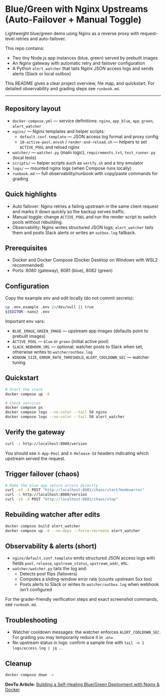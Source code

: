 # Blue/Green with Nginx Upstreams (Auto-Failover + Manual Toggle)

Lightweight blue/green demo using Nginx as a reverse proxy with request-level retries and auto-failover.

This repo contains:

- Two tiny Node.js app instances (blue, green) served by prebuilt images
- An Nginx gateway with automatic retry and failover configuration
- A Python `alert_watcher` that tails Nginx JSON access logs and sends alerts (Slack or local outbox)

This README gives a clear project overview, file map, and quickstart. For detailed observability and grading steps see `runbook.md`.

---

## Repository layout

- `docker-compose.yml` — service definitions: `nginx`, `app_blue`, `app_green`, `alert_watcher`
- `nginx/` — Nginx templates and helper scripts:
  - `default.conf.template` — JSON access log format and proxy config
  - `10-active-pool.envsh` / `render-and-reload.sh` — helpers to set `ACTIVE_POOL` and reload nginx
- `watcher/` — `watcher.py` (main logic), `requirements.txt`, `test_runner.py` (local tests)
- `scripts/` — helper scripts such as `verify.sh` and a tiny emulator
- `logs/` — mounted nginx logs (when Compose runs locally)
- `runbook.md` — full observability/runbook with copy/paste commands for grading

## Quick highlights

- Auto failover: Nginx retries a failing upstream in the same client request and marks it down quickly so the backup serves traffic.
- Manual toggle: change `ACTIVE_POOL` and run the render script to switch pools without rebuilding.
- Observability: Nginx writes structured JSON logs; `alert_watcher` tails them and posts Slack alerts or writes an `outbox.log` fallback.

## Prerequisites

- Docker and Docker Compose (Docker Desktop on Windows with WSL2 recommended)
- Ports: 8080 (gateway), 8081 (blue), 8082 (green)

## Configuration

Copy the example env and edit locally (do not commit secrets):

```bash
cp .env.example .env 2>/dev/null || true
${EDITOR:-nano} .env
```

Important env vars:

- `BLUE_IMAGE`, `GREEN_IMAGE` — upstream app images (defaults point to prebuilt images)
- `ACTIVE_POOL` — `blue` or `green` (initial active pool)
- `SLACK_WEBHOOK_URL` — optional; watcher posts to Slack when set, otherwise writes to `watcher/outbox.log`
- `WINDOW_SIZE`, `ERROR_RATE_THRESHOLD`, `ALERT_COOLDOWN_SEC` — watcher tuning

## Quickstart

```bash
# Start the stack
docker compose up -d

# Check services
docker compose ps
docker compose logs --no-color --tail 50 nginx
docker compose logs --no-color --tail 50 alert_watcher
```

## Verify the gateway

```bash
curl -i http://localhost:8080/version
```

You should see `X-App-Pool` and `X-Release-Id` headers indicating which upstream served the request.

## Trigger failover (chaos)

```bash
# Make the blue app return errors directly
curl -sS -X POST "http://localhost:8081/chaos/start?mode=error"
curl -i http://localhost:8080/version
curl -sS -X POST "http://localhost:8081/chaos/stop"
```

## Rebuilding watcher after edits

```bash
docker compose build alert_watcher
docker compose up -d --no-deps --force-recreate alert_watcher
```

## Observability & alerts (short)

- `nginx/default.conf.template` emits structured JSON access logs with fields `pool`, `release`, `upstream_status`, `upstream_addr`, etc.
- `watcher/watcher.py` tails the log and:
  - Detects pool flips (failovers)
  - Computes a sliding-window error rate (counts upstream 5xx too)
  - Posts alerts to Slack or writes to `watcher/outbox.log` when webhook isn't configured

For the grader-friendly verification steps and exact screenshot commands, see `runbook.md`.

## Troubleshooting

- Watcher cooldown messages: the watcher enforces `ALERT_COOLDOWN_SEC`. For grading you may temporarily reduce it in `.env`.
- No upstream status in logs: confirm a sample line with `tail -n 1 logs/access.log | jq .`.

## Cleanup

```bash
docker compose down -v
```

**DevTo Article:** [Building a Self-Healing Blue/Green Deployment with Nginx & Docker](https://dev.to/destinyobs/building-a-self-healing-bluegreen-deployment-with-nginx-docker-3k12)